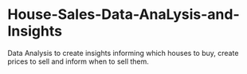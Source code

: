 # House-Sales-Data-AnaLysis-and-Insights
Data Analysis to create insights informing which houses to buy, create prices to sell and inform when to sell them.

